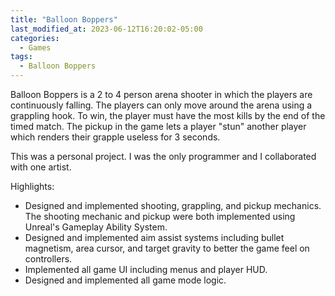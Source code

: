 ```yaml
---
title: "Balloon Boppers"
last_modified_at: 2023-06-12T16:20:02-05:00
categories:
  - Games
tags:
  - Balloon Boppers
---
```


Balloon Boppers is a 2 to 4 person arena shooter in which the players are continuously falling. The players can only move around the arena using a grappling hook.
To win, the player must have the most kills by the end of the timed match. The pickup in the game lets a player "stun" another player which renders their 
grapple useless for 3 seconds. 

This was a personal project. I was the only programmer and I collaborated with one artist.

Highlights:

  * Designed and implemented shooting, grappling, and pickup mechanics. The shooting mechanic and pickup were both implemented using Unreal's Gameplay Ability System.
  * Designed and implemented aim assist systems including bullet magnetism, area cursor, and target gravity to better the game feel on controllers.
  * Implemented all game UI including menus and player HUD.
  * Designed and implemented all game mode logic.
